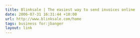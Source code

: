```yaml
---
title: Blinksale | The easiest way to send invoices online
date: 2006-07-31 16:31:44 +10:00
url: http://www.blinksale.com/home
tags: business for:jbanger
layout: link
---
```

